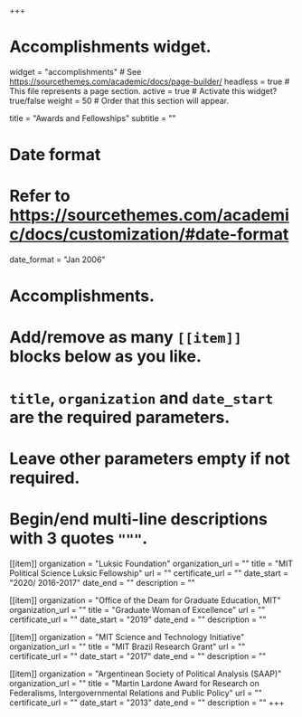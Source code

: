 +++
# Accomplishments widget.
widget = "accomplishments"  # See https://sourcethemes.com/academic/docs/page-builder/
headless = true  # This file represents a page section.
active = true  # Activate this widget? true/false
weight = 50  # Order that this section will appear.

title = "Awards and Fellowships"
subtitle = ""

# Date format
#   Refer to https://sourcethemes.com/academic/docs/customization/#date-format
date_format = "Jan 2006"

# Accomplishments.
#   Add/remove as many `[[item]]` blocks below as you like.
#   `title`, `organization` and `date_start` are the required parameters.
#   Leave other parameters empty if not required.
#   Begin/end multi-line descriptions with 3 quotes `"""`.

[[item]]
  organization = "Luksic Foundation"
  organization_url = ""
  title = "MIT Political Science Luksic Fellowship"
  url = ""
  certificate_url = ""
  date_start = "2020/ 2016-2017"
  date_end = ""
  description = ""

[[item]]
  organization = "Office of the Deam for Graduate Education, MIT"
  organization_url = ""
  title = "Graduate Woman of Excellence"
  url = ""
  certificate_url = ""
  date_start = "2019"
  date_end = ""
  description = ""
  
[[item]]
  organization = "MIT Science and Technology Initiative"
  organization_url = ""
  title = "MIT Brazil Research Grant"
  url = ""
  certificate_url = ""
  date_start = "2017"
  date_end = ""
  description = ""

[[item]]
  organization = "Argentinean Society of Political Analysis (SAAP)"
  organization_url = ""
  title = "Martin Lardone Award for Research on Federalisms, Intergovernmental Relations and Public Policy"
  url = ""
  certificate_url = ""
  date_start = "2013"
  date_end = ""
  description = ""
+++
